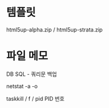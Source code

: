 # 템플릿
html5up-alpha.zip / html5up-strata.zip

<!--
	Alpha by HTML5 UP
	html5up.net | @ajlkn
	Free for personal and commercial use under the CCA 3.0 license (html5up.net/license)
-->

# 파일 메모
DB SQL - 쿼리문 백업

netstat -a -o

taskkill / f / pid PID 번호

